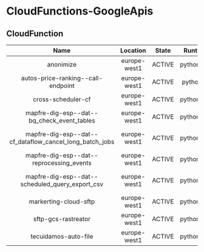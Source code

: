 # CloudFunctions-GoogleApis

## CloudFunction

| Name                                                    | Location     | State  | Runtime   | Memory(MiB) | Timeout | ServiceAccount                |
| :-----------------------------------------------------: | :----------: | :----: | :-------: | :---------: | :-----: | :---------------------------: |
| anonimize                                               | europe-west1 | ACTIVE | python311 | 128         | 0:02:00 | anonimize                     |
| autos-price-ranking--call-endpoint                      | europe-west1 | ACTIVE | python39  | 256         | 0:01:00 | autos-price-ranking--sa       |
| cross-scheduler-cf                                      | europe-west1 | ACTIVE | python312 | 128         | 0:03:00 | cross-schedulers              |
| mapfre-dig-esp--dat--bq_check_event_tables              | europe-west1 | ACTIVE | python312 | 256         | 0:02:00 | bq-check-event-tables         |
| mapfre-dig-esp--dat--cf_dataflow_cancel_long_batch_jobs | europe-west1 | ACTIVE | python312 | 128         | 0:09:00 | dataflow-cancel-batch-jobs-cf |
| mapfre-dig-esp--dat--reprocessing_events                | europe-west1 | ACTIVE | python312 | 256         | 0:09:00 | reprocessing-events           |
| mapfre-dig-esp--dat--scheduled_query_export_csv         | europe-west1 | ACTIVE | python312 | 512         | 0:09:00 | scheduled-query-export-csv    |
| markerting-cloud-sftp                                   | europe-west1 | ACTIVE | python311 | 1024        | 0:09:00 | markerting-cloud-sftp-cf      |
| sftp-gcs-rastreator                                     | europe-west1 | ACTIVE | python311 | 512         | 0:09:00 | sftp-gcs-rastreator-cf        |
| tecuidamos-auto-file                                    | europe-west1 | ACTIVE | python311 | 512         | 0:09:00 | tecuidamos-auto-file-cf       |